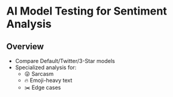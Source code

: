 # AI Model Testing for Sentiment Analysis

## Overview
- Compare Default/Twitter/3-Star models
- Specialized analysis for:
  - 😜 Sarcasm
  - 🔥 Emoji-heavy text
  - ✂️ Edge cases
